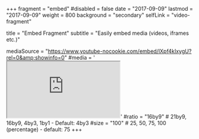 +++
fragment = "embed"
#disabled = false
date = "2017-09-09"
lastmod = "2017-09-09"
weight = 800
background = "secondary"
selfLink = "video-fragment"

title = "Embed Fragment"
subtitle = "Easily embed media (videos, iframes etc.)"

mediaSource = "https://www.youtube-nocookie.com/embed/lXpf4kIxygU?rel=0&amp;showinfo=0"
#media = '<iframe class="embed-responsive-item" src="https://www.youtube-nocookie.com/embed/lXpf4kIxygU?rel=0&amp;showinfo=0" allowfullscreen></iframe>'
#ratio = "16by9" # 21by9, 16by9, 4by3, 1by1 - Default: 4by3
#size = "100" # 25, 50, 75, 100 (percentage) - default: 75
+++
